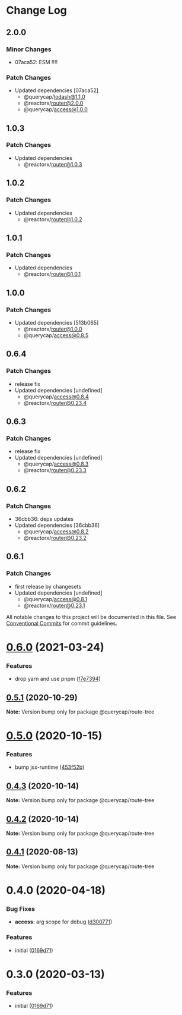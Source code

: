 # Change Log

## 2.0.0

### Minor Changes

- 07aca52: ESM !!!!

### Patch Changes

- Updated dependencies [07aca52]
  - @querycap/lodash@1.1.0
  - @reactorx/router@2.0.0
  - @querycap/access@1.0.0

## 1.0.3

### Patch Changes

- Updated dependencies
  - @reactorx/router@1.0.3

## 1.0.2

### Patch Changes

- Updated dependencies
  - @reactorx/router@1.0.2

## 1.0.1

### Patch Changes

- Updated dependencies
  - @reactorx/router@1.0.1

## 1.0.0

### Patch Changes

- Updated dependencies [513b065]
  - @reactorx/router@1.0.0
  - @querycap/access@0.8.5

## 0.6.4

### Patch Changes

- release fix
- Updated dependencies [undefined]
  - @querycap/access@0.8.4
  - @reactorx/router@0.23.4

## 0.6.3

### Patch Changes

- release fix
- Updated dependencies [undefined]
  - @querycap/access@0.8.3
  - @reactorx/router@0.23.3

## 0.6.2

### Patch Changes

- 36cbb36: deps updates
- Updated dependencies [36cbb36]
  - @querycap/access@0.8.2
  - @reactorx/router@0.23.2

## 0.6.1

### Patch Changes

- first release by changesets
- Updated dependencies [undefined]
  - @querycap/access@0.8.1
  - @reactorx/router@0.23.1

All notable changes to this project will be documented in this file.
See [Conventional Commits](https://conventionalcommits.org) for commit guidelines.

# [0.6.0](https://github.com/querycap/webappkit/compare/@querycap/route-tree@0.5.1...@querycap/route-tree@0.6.0) (2021-03-24)

### Features

- drop yarn and use pnpm ([f7e7394](https://github.com/querycap/webappkit/commit/f7e7394e1531ffb96ecb3e393e8131451f3e1d9f))

## [0.5.1](https://github.com/querycap/webappkit/compare/@querycap/route-tree@0.5.0...@querycap/route-tree@0.5.1) (2020-10-29)

**Note:** Version bump only for package @querycap/route-tree

# [0.5.0](https://github.com/querycap/webappkit/compare/@querycap/route-tree@0.4.3...@querycap/route-tree@0.5.0) (2020-10-15)

### Features

- bump jsx-runtime ([453f52b](https://github.com/querycap/webappkit/commit/453f52b4a7b0e0f987de76da08c9bbb4d39802f8))

## [0.4.3](https://github.com/querycap/webappkit/compare/@querycap/route-tree@0.4.2...@querycap/route-tree@0.4.3) (2020-10-14)

**Note:** Version bump only for package @querycap/route-tree

## [0.4.2](https://github.com/querycap/webappkit/compare/@querycap/route-tree@0.4.1...@querycap/route-tree@0.4.2) (2020-10-14)

**Note:** Version bump only for package @querycap/route-tree

## [0.4.1](https://github.com/querycap/webappkit/compare/@querycap/route-tree@0.4.0...@querycap/route-tree@0.4.1) (2020-08-13)

**Note:** Version bump only for package @querycap/route-tree

# 0.4.0 (2020-04-18)

### Bug Fixes

- **access:** arg scope for debug ([d300771](https://github.com/querycap/webappkit/commit/d300771092b34600d01b76a11e8f07e72111bc12))

### Features

- initial ([0169d71](https://github.com/querycap/webappkit/commit/0169d7105336e71af8f7b32544ae49e29706b189))

# 0.3.0 (2020-03-13)

### Features

- initial ([0169d71](https://github.com/querycap/webappkit/commit/0169d7105336e71af8f7b32544ae49e29706b189))

